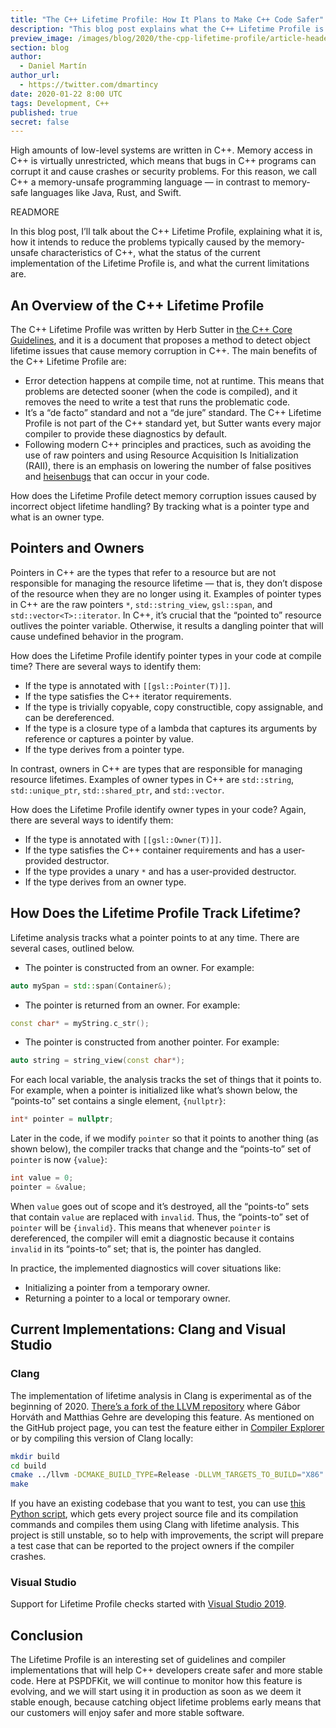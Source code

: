 ```yaml
---
title: "The C++ Lifetime Profile: How It Plans to Make C++ Code Safer"
description: "This blog post explains what the C++ Lifetime Profile is and how it intends to make the language safer and help avoid memory management problems."
preview_image: /images/blog/2020/the-cpp-lifetime-profile/article-header.png
section: blog
author:
  - Daniel Martín
author_url:
  - https://twitter.com/dmartincy
date: 2020-01-22 8:00 UTC
tags: Development, C++
published: true
secret: false
---
```


High amounts of low-level systems are written in C++. Memory access in C++ is virtually unrestricted, which means that bugs in C++ programs can corrupt it and cause crashes or security problems. For this reason, we call C++ a memory-unsafe programming language — in contrast to memory-safe languages like Java, Rust, and Swift.

READMORE

In this blog post, I’ll talk about the C++ Lifetime Profile, explaining what it is, how it intends to reduce the problems typically caused by the memory-unsafe characteristics of C++, what the status of the current implementation of the Lifetime Profile is, and what the current limitations are.

## An Overview of the C++ Lifetime Profile

The C++ Lifetime Profile was written by Herb Sutter in [the C++ Core Guidelines][cpp-core-guidelines-lifetime], and it is a document that proposes a method to detect object lifetime issues that cause memory corruption in C++. The main benefits of the C++ Lifetime Profile are:

- Error detection happens at compile time, not at runtime. This means that problems are detected sooner (when the code is compiled), and it removes the need to write a test that runs the problematic code.
- It’s a “de facto” standard and not a “de jure” standard. The C++ Lifetime Profile is not part of the C++ standard yet, but Sutter wants every major compiler to provide these diagnostics by default.
- Following modern C++ principles and practices, such as avoiding the use of raw pointers and using Resource Acquisition Is Initialization (RAII), there is an emphasis on lowering the number of false positives and [heisenbugs][] that can occur in your code.

How does the Lifetime Profile detect memory corruption issues caused by incorrect object lifetime handling? By tracking what is a pointer type and what is an owner type.

## Pointers and Owners

Pointers in C++ are the types that refer to a resource but are not responsible for managing the resource lifetime — that is, they don’t dispose of the resource when they are no longer using it. Examples of pointer types in C++ are the raw pointers `*`, `std::string_view`, `gsl::span`, and `std::vector<T>::iterator`. In C++, it’s crucial that the “pointed to” resource outlives the pointer variable. Otherwise, it results a dangling pointer that will cause undefined behavior in the program.

How does the Lifetime Profile identify pointer types in your code at compile time? There are several ways to identify them:

- If the type is annotated with `[[gsl::Pointer(T)]]`.
- If the type satisfies the C++ iterator requirements.
- If the type is trivially copyable, copy constructible, copy assignable, and can be dereferenced.
- If the type is a closure type of a lambda that captures its arguments by reference or captures a pointer by value.
- If the type derives from a pointer type.

In contrast, owners in C++ are types that are responsible for managing resource lifetimes. Examples of owner types in C++ are `std::string`, `std::unique_ptr`, `std::shared_ptr`, and `std::vector`.

How does the Lifetime Profile identify owner types in your code? Again, there are several ways to identify them:

- If the type is annotated with `[[gsl::Owner(T)]]`.
- If the type satisfies the C++ container requirements and has a user-provided destructor.
- If the type provides a unary `*` and has a user-provided destructor.
- If the type derives from an owner type.

## How Does the Lifetime Profile Track Lifetime?

Lifetime analysis tracks what a pointer points to at any time. There are several cases, outlined below.

- The pointer is constructed from an owner. For example:

```cpp
auto mySpan = std::span(Container&);
```

- The pointer is returned from an owner. For example:

```cpp
const char* = myString.c_str();
```

- The pointer is constructed from another pointer. For example:

```cpp
auto string = string_view(const char*);
```

For each local variable, the analysis tracks the set of things that it points to. For example, when a pointer is initialized like what’s shown below, the “points-to” set contains a single element, `{nullptr}`:

```cpp
int* pointer = nullptr;
```

Later in the code, if we modify `pointer` so that it points to another thing (as shown below), the compiler tracks that change and the “points-to” set of `pointer` is now `{value}`:

```cpp
int value = 0;
pointer = &value;
```

When `value` goes out of scope and it’s destroyed, all the “points-to” sets that contain `value` are replaced with `invalid`. Thus, the “points-to” set of `pointer` will be `{invalid}`. This means that whenever `pointer` is dereferenced, the compiler will emit a diagnostic because it contains `invalid` in its “points-to” set; that is, the pointer has dangled.

In practice, the implemented diagnostics will cover situations like:

- Initializing a pointer from a temporary owner.
- Returning a pointer to a local or temporary owner.

## Current Implementations: Clang and Visual Studio

### Clang

The implementation of lifetime analysis in Clang is experimental as of the beginning of 2020. [There’s a fork of the LLVM repository][llvm-lifetime] where Gábor Horváth and Matthias Gehre are developing this feature. As mentioned on the GitHub project page, you can test the feature either in [Compiler Explorer][compiler-explorer] or by compiling this version of Clang locally:

```sh
mkdir build
cd build
cmake ../llvm -DCMAKE_BUILD_TYPE=Release -DLLVM_TARGETS_TO_BUILD="X86" -DLLVM_ENABLE_PROJECTS=clang
make
```

If you have an existing codebase that you want to test, you can use [this Python script][lifetime-python-script], which gets every project source file and its compilation commands and compiles them using Clang with lifetime analysis. This project is still unstable, so to help with improvements, the script will prepare a test case that can be reported to the project owners if the compiler crashes.

### Visual Studio

Support for Lifetime Profile checks started with [Visual Studio 2019][visual-studio-2019].

## Conclusion

The Lifetime Profile is an interesting set of guidelines and compiler implementations that will help C++ developers create safer and more stable code. Here at PSPDFKit, we will continue to monitor how this feature is evolving, and we will start using it in production as soon as we deem it stable enough, because catching object lifetime problems early means that our customers will enjoy safer and more stable software.

[llvm-lifetime]: https://github.com/mgehre/llvm-project
[compiler-explorer]: https://godbolt.org/z/z-x3Jj
[visual-studio-2019]: https://devblogs.microsoft.com/cppblog/lifetime-profile-update-in-visual-studio-2019-preview-2/
[lifetime-python-script]: https://gist.github.com/mgehre/4d1720580d0ad2bf8cafa876f737cfec
[cpp-core-guidelines-lifetime]: https://github.com/isocpp/CppCoreGuidelines/blob/master/docs/Lifetime.pdf
[heisenbugs]: https://en.wikipedia.org/wiki/Heisenbug
